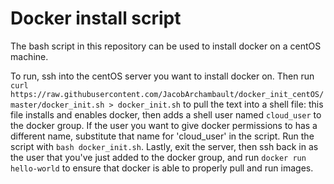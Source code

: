 # Docker install script
The bash script in this repository can be used to install docker on a centOS machine. 

To run, ssh into the centOS server you want to install docker on. Then run `curl https://raw.githubusercontent.com/JacobArchambault/docker_init_centOS/master/docker_init.sh > docker_init.sh` to pull the text into a shell file: this file installs and enables docker, then adds a shell user named `cloud_user` to the docker group. If the user you want to give docker permissions to has a different name, substitute that name for 'cloud_user' in the script. Run the script with `bash docker_init.sh`. Lastly, exit the server, then ssh back in as the user that you've just added to the docker group, and run `docker run hello-world` to ensure that docker is able to properly pull and run images.
